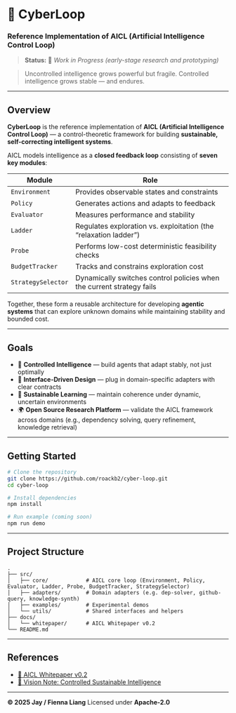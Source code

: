 # 🧠 CyberLoop

### Reference Implementation of AICL (Artificial Intelligence Control Loop)

> **Status:** 🧩 *Work in Progress (early-stage research and prototyping)*

> Uncontrolled intelligence grows powerful but fragile.
> Controlled intelligence grows stable — and endures.

---

## Overview

**CyberLoop** is the reference implementation of **AICL (Artificial Intelligence Control Loop)** —
a control-theoretic framework for building **sustainable, self-correcting intelligent systems**.

AICL models intelligence as a **closed feedback loop** consisting of **seven key modules**:

| Module | Role |
|--------|------|
| `Environment` | Provides observable states and constraints |
| `Policy` | Generates actions and adapts to feedback |
| `Evaluator` | Measures performance and stability |
| `Ladder` | Regulates exploration vs. exploitation (the “relaxation ladder”) |
| `Probe` | Performs low-cost deterministic feasibility checks |
| `BudgetTracker` | Tracks and constrains exploration cost |
| `StrategySelector` | Dynamically switches control policies when the current strategy fails |

Together, these form a reusable architecture for developing **agentic systems** that can explore unknown domains while maintaining stability and bounded cost.

---

## Goals

- 🔁 **Controlled Intelligence** — build agents that adapt stably, not just optimally
- 🧩 **Interface-Driven Design** — plug in domain-specific adapters with clear contracts
- 🧠 **Sustainable Learning** — maintain coherence under dynamic, uncertain environments
- 🌍 **Open Source Research Platform** — validate the AICL framework across domains (e.g., dependency solving, query refinement, knowledge retrieval)

---

## Getting Started

```bash
# Clone the repository
git clone https://github.com/roackb2/cyber-loop.git
cd cyber-loop

# Install dependencies
npm install

# Run example (coming soon)
npm run demo
```

---

## Project Structure

```
.
├── src/
│   ├── core/            # AICL core loop (Environment, Policy, Evaluator, Ladder, Probe, BudgetTracker, StrategySelector)
│   ├── adapters/        # Domain adapters (e.g. dep-solver, github-query, knowledge-synth)
│   ├── examples/        # Experimental demos
│   └── utils/           # Shared interfaces and helpers
├── docs/
│   └── whitepaper/      # AICL Whitepaper v0.2
└── README.md
```

---

## References

- [📜 AICL Whitepaper v0.2](./docs/whitepaper/AICL_Whitepaper_v0.2.md)
- [🎯 Vision Note: Controlled Sustainable Intelligence](https://github.com/roackb2/cyber-loop/discussions)

---

**© 2025 Jay / Fienna Liang**
Licensed under **Apache-2.0**
